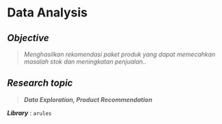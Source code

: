 # **Data Analysis**

## ***Objective***
> *Menghasilkan rekomendasi paket produk yang dapat memecahkan masalah stok dan meningkatan penjualan..*

## ***Research topic*** 
>***Data Exploration, Product Recommendation***

***Library*** : `arules`